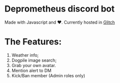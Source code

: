 # Deprometheus discord bot
Made with Javascript and ❤️. Currently hosted in [Glitch](https://glitch.com)


# The Features:
1. Weather info;
2. Dogpile image search;
3. Grab your own avatar.
4. Mention alert to DM
5. Kick/Ban member (Admin roles only)
